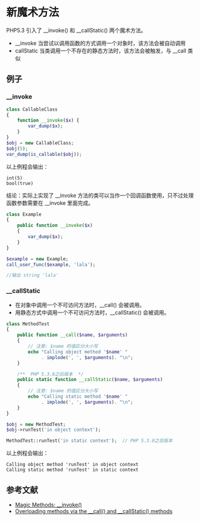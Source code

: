 # 新魔术方法

PHP5.3 引入了 __invoke() 和 __callStatic() 两个魔术方法。

- __invoke 当尝试以调用函数的方式调用一个对象时，该方法会被自动调用
- callStatic 当类调用一个不存在的静态方法时，该方法会被触发，与 __call 类似

## 例子

### __invoke

```php
class CallableClass 
{
    function __invoke($x) {
        var_dump($x);
    }
}
$obj = new CallableClass;
$obj(5);
var_dump(is_callable($obj));
```

以上例程会输出：

```
int(5)
bool(true)
```

结论：实际上实现了 __invoke 方法的类可以当作一个回调函数使用，只不过处理函数参数需要在 __invoke 里面完成。

```php
class Example
{
    public function __invoke($x)
    {
        var_dump($x);
    }
}

$example = new Example;
call_user_func($example, 'lala');

//输出 string 'lala'
```



### __callStatic

- 在对象中调用一个不可访问方法时，__call() 会被调用。 
- 用静态方式中调用一个不可访问方法时，__callStatic() 会被调用。 

```php
class MethodTest 
{
    public function __call($name, $arguments) 
    {
        // 注意: $name 的值区分大小写
        echo "Calling object method '$name' "
             . implode(', ', $arguments). "\n";
    }

    /**  PHP 5.3.0之后版本  */
    public static function __callStatic($name, $arguments) 
    {
        // 注意: $name 的值区分大小写
        echo "Calling static method '$name' "
             . implode(', ', $arguments). "\n";
    }
}

$obj = new MethodTest;
$obj->runTest('in object context');

MethodTest::runTest('in static context');  // PHP 5.3.0之后版本
```

以上例程会输出：

```
Calling object method 'runTest' in object context
Calling static method 'runTest' in static context
```

## 参考文献

- [Magic Methods: __invoke()](http://php.net/manual/en/language.oop5.magic.php#object.invoke)
- [Overloading methods via the __call() and __callStatic() methods](http://php.net/manual/en/language.oop5.overloading.php#object.callstatic)
